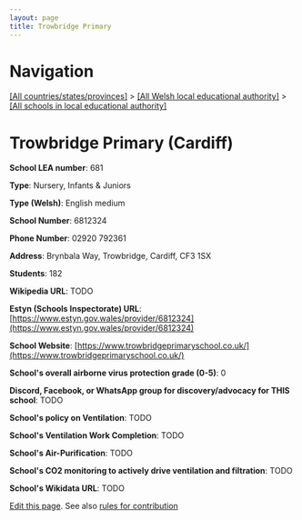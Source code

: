 ```yaml
---
layout: page
title: Trowbridge Primary
---
```

# Navigation

[[All countries/states/provinces]](../../..) > [[All Welsh local educational authority]](../..) > [[All schools in local educational authority]](..)

# Trowbridge Primary (Cardiff)

**School LEA number**: 681

**Type**: Nursery, Infants & Juniors

**Type (Welsh)**: English medium

**School Number**: 6812324

**Phone Number**: 02920 792361

**Address**: Brynbala Way, Trowbridge, Cardiff, CF3 1SX

**Students**: 182

**Wikipedia URL**: TODO

**Estyn (Schools Inspectorate) URL**: [https://www.estyn.gov.wales/provider/6812324](https://www.estyn.gov.wales/provider/6812324)

**School Website**: [https://www.trowbridgeprimaryschool.co.uk/](https://www.trowbridgeprimaryschool.co.uk/)

**School's overall airborne virus protection grade (0-5)**: 0

**Discord, Facebook, or WhatsApp group for discovery/advocacy for THIS school**: TODO

**School's policy on Ventilation**: TODO

**School's Ventilation Work Completion**: TODO

**School's Air-Purification**: TODO

**School's CO2 monitoring to actively drive ventilation and filtration**: TODO

**School's Wikidata URL**: TODO




[Edit this page](https://github.com/ventilate-schools/Wales/edit/prif/./Cardiff/Trowbridge_Primary.md). See also [rules for contribution](../../../contribution-rules/)